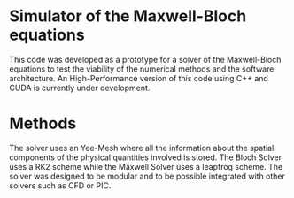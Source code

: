 # Simulator of the Maxwell-Bloch equations

This code was developed as a prototype for a solver of the Maxwell-Bloch equations to test the viability of
the numerical methods and the software architecture. An High-Performance version of this code using C++ and CUDA
is currently under development.

# Methods

The solver uses an Yee-Mesh where all the information about the spatial components of the physical quantities
involved is stored. The Bloch Solver uses a RK2 scheme while the Maxwell Solver uses a leapfrog scheme.
The solver was designed to be modular and to be possible integrated with other solvers such as CFD or PIC.
